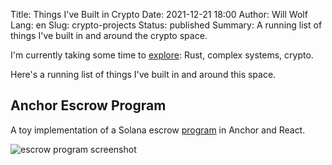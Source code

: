 Title: Things I've Built in Crypto
Date: 2021-12-21 18:00
Author: Will Wolf
Lang: en
Slug: crypto-projects
Status: published
Summary: A running list of things I've built in and around the crypto space.

I'm currently taking some time to [explore]({filename}/life/exploring-crypto.md): Rust, complex systems, crypto.

Here's a running list of things I've built in and around this space.

## Anchor Escrow Program

A toy implementation of a Solana escrow [program](https://anchor-escrow-program.netlify.app/) in Anchor and React.

![escrow program screenshot](https://anchor-escrow-program.netlify.app/card_image.png)

